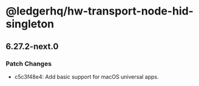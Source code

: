 # @ledgerhq/hw-transport-node-hid-singleton

## 6.27.2-next.0

### Patch Changes

- c5c3f48e4: Add basic support for macOS universal apps.
